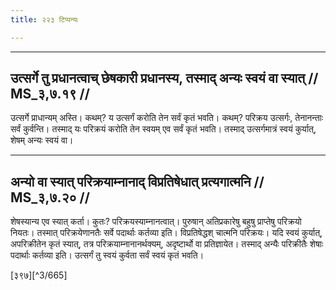 ```yaml
---
title: २२३ टिप्पन्यः

---
```


[^3/664]: E2: 4,563; E4: 4,867; E6: 1,267

____________________________________________


## उत्सर्गे तु प्रधानत्वाच् छेषकारी प्रधानस्य, तस्माद् अन्यः स्वयं वा स्यात् // MS_३,७.१९ //

उत्सर्गे प्राधान्यम् अस्ति। कथम्? य उत्सर्गं करोति तेन सर्वं कृतं भवति। कथम्? परिक्रय उत्सर्गः, तेनानन्ताः सर्वं कुर्वन्ति। तस्माद् यः परिक्रयं करोति तेन स्वयम् एव सर्वं कृतं भवति। तस्माद् उत्सर्गमात्रं स्वयं कुर्यात्, शेषम् अन्यः स्वयं वा।


____________________________________________


## अन्यो वा स्यात् परिक्रयाम्नानाद् विप्रतिषेधात् प्रत्यगात्मनि // MS_३,७.२० //

शेषस्यान्य एव स्यात् कर्ता। कुतः? परिक्रयस्याम्नानत्वात्। पुरुषान् अतिप्रकारेषु बहुषु प्राप्तेषु परिक्रयो नियतः। तस्मात् परिक्रयेणानतैः सर्वे पदार्थाः कर्तव्या इति। विप्रतिषेद्धश् चात्मनि परिक्रयः। यदि स्वयं कुर्यात्, अपरिक्रीतेन कृतं स्यात्, तत्र परिक्रयाम्नानानर्थक्यम्, अदृष्टार्थो वा प्रतिज्ञायेत। तस्माद् अन्यैः परिक्रीतैः शेषाः पदार्थाः कर्तव्या इति। उत्सर्गं तु स्वयं कुर्वता सर्वं स्वयं कृतं भवति।

[३९७][^3/665]
